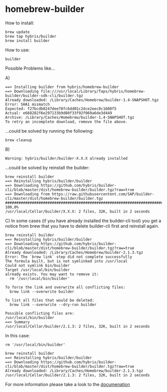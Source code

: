 # homebrew-builder
How to install:

```
brew update
brew tap hybris/builder
brew install builder
```

How to use:

```
builder
```

Possible Problems like...

A)
```
==> Installing builder from hybris/homebrew-builder
==> Downloading file:///usr/local/Library/Taps/hybris/homebrew-builder/builder-sdk-cli/builder.tgz
Already downloaded: /Library/Caches/Homebrew/builder-1.4-SNAPSHOT.tgz
Error: SHA1 mismatch
Expected: f27bcdb8247dee78fc6dd01c2dce2eec8c1608f5
Actual: e668282f6e297133b9d80f33f92f069a6de3d449
Archive: /Library/Caches/Homebrew/builder-1.4-SNAPSHOT.tgz
To retry an incomplete download, remove the file above.
```

...could be solved by running the following:

```
brew cleanup
```

B)
```
Warning: hybris/builder/builder-X.X.X already installed
```

...could be solved by reinstall the builder:

```
brew reinstall builder
==> Reinstalling hybris/builder/builder
==> Downloading https://github.com/hybris/builder-cli/blob/master/dist/homebrew-builder/builder.tgz?raw=true
==> Downloading from https://raw.githubusercontent.com/SAP/builder-cli/master/dist/homebrew-builder/builder.tgz
######################################################################## 100,0%
/usr/local/Cellar/builder/X.X.X: 2 files, 32K, built in 2 seconds
```

C)
In some cases (if you have already installed the builder-cli tool) you get a notice from brew that you have to delete builder-cli first and reinstall again.
```
brew reinstall builder
==> Reinstalling hybris/builder/builder
==> Downloading https://github.com/hybris/builder-cli/blob/master/dist/homebrew-builder/builder.tgz?raw=true
Already downloaded: /Library/Caches/Homebrew/builder-2.1.3.tgz
Error: The `brew link` step did not complete successfully
The formula built, but is not symlinked into /usr/local
Could not symlink bin/builder
Target /usr/local/bin/builder
already exists. You may want to remove it:
  rm '/usr/local/bin/builder'

To force the link and overwrite all conflicting files:
  brew link --overwrite builder

To list all files that would be deleted:
  brew link --overwrite --dry-run builder

Possible conflicting files are:
/usr/local/bin/builder
==> Summary
/usr/local/Cellar/builder/2.1.3: 2 files, 32K, built in 2 seconds
```

In this case:
```
rm '/usr/local/bin/builder'

brew reinstall builder
==> Reinstalling hybris/builder/builder
==> Downloading https://github.com/hybris/builder-cli/blob/master/dist/homebrew-builder/builder.tgz?raw=true
Already downloaded: /Library/Caches/Homebrew/builder-2.1.3.tgz
/usr/local/Cellar/builder/2.1.3: 2 files, 32K, built in 2 seconds
```


For more information please take a look to the <a href="https://devportal.yaas.io/tools/builder/index.html#HowtoCreateaUIModuleUsingtheBuilderSDKCLI">documenation</a>
